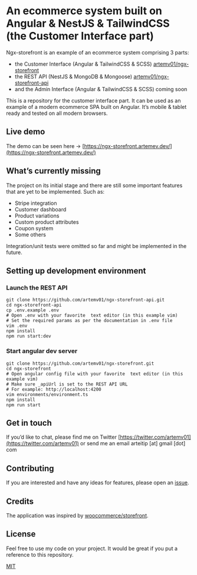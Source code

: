 # An ecommerce system built on Angular & NestJS & TailwindCSS (the Customer Interface part)

Ngx-storefront is an example of an ecommerce system comprising 3 parts: 

*   the Customer Interface (Angular & TailwindCSS & SCSS) [artemv01/ngx-storefront](ngx-storefront)
*   the REST API (NestJS & MongoDB & Mongoose) [artemv01/ngx-storefront-api](ngx-storefront-api)
*   and the Admin Interface (Angular & TailwindCSS & SCSS) coming soon

This is a repository for the customer interface part. It can be used as an example of a modern ecommerce SPA built on Angular. It’s mobile & tablet ready and tested on all modern browsers.

[ngx-storefront]: https://github.com/artemv01/ngx-storefront
[ngx-storefront-api]: https://github.com/artemv01/ngx-storefront-api

## Live demo

The demo can be seen here -> [https://ngx-storefront.artemev.dev/](https://ngx-storefront.artemev.dev/)


## What’s currently missing

The project on its initial stage and there are still some important features that are yet to be implemented. Such as:

*   Stripe integration
*   Customer dashboard
*   Product variations
*   Custom product attributes
*   Coupon system
*   Some others

Integration/unit tests were omitted so far and might be implemented in the future.


## Setting up development environment


### Launch the REST API

```
git clone https://github.com/artemv01/ngx-storefront-api.git
cd ngx-storefront-api
cp .env.example .env
# Open .env with your favorite  text editor (in this example vim)
# Set the required params as per the documentation in .env file
vim .env
npm install
npm run start:dev
```


### Start angular dev server
```
git clone https://github.com/artemv01/ngx-storefront.git
cd ngx-storefront
# Open angular config file with your favorite  text editor (in this example vim)
# Make sure _apiUrl is set to the REST API URL
# For example: http://localhost:4200
vim environments/environment.ts
npm install
npm run start
```


## Get in touch

If you’d like to chat, please find me on Twitter [https://twitter.com/artemv01](https://twitter.com/artemv01) or send me an email arteitip [at] gmail [dot] com


## Contributing

If you are interested and have any ideas for features, please open an [issue](https://github.com/artemv01/ngx-storefront/issues/new).


## Credits

The application was inspired by [woocommerce/storefront](https://github.com/woocommerce/storefront).


## License

Feel free to use my code on your project. It would be great if you put a reference to this repository.

[MIT](https://opensource.org/licenses/MIT)
